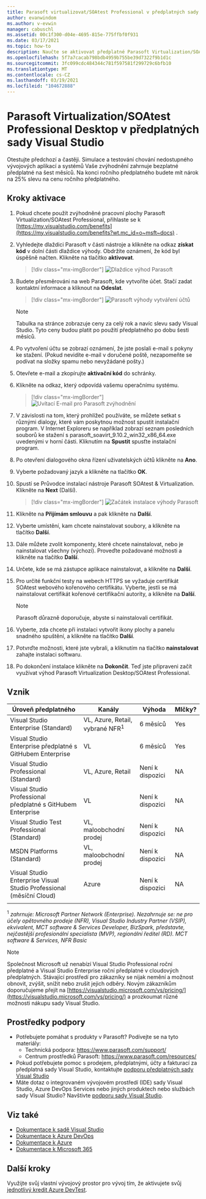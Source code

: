 ```yaml
---
title: Parasoft virtualizovat/SOAtest Professional v předplatných sady Visual Studio | Microsoft Docs
author: evanwindom
ms.author: v-evwin
manager: cabuschl
ms.assetid: 00c1f300-d04e-4695-815e-775ffbf0f931
ms.date: 03/17/2021
ms.topic: how-to
description: Naučte se aktivovat předplatné Parasoft Virtualization/SOA Test Professional, které je součástí vašeho předplatného sady Visual Studio.
ms.openlocfilehash: 5f7a7cacab798bdb4959b755be39d7322f9b1d1c
ms.sourcegitcommit: 3fc099cdc484344c781f597581f299729c6bfb10
ms.translationtype: MT
ms.contentlocale: cs-CZ
ms.lasthandoff: 03/19/2021
ms.locfileid: "104672888"
---
```

# <a name="parasoft-virtualizesoatest-professional-desktop-in-visual-studio-subscriptions"></a>Parasoft Virtualization/SOAtest Professional Desktop v předplatných sady Visual Studio

Otestujte předchozí a častěji.  Simulace a testování chování nedostupného vývojových aplikací a systémů  Vaše zvýhodnění zahrnuje bezplatné předplatné na šest měsíců.  Na konci ročního předplatného budete mít nárok na 25% slevu na cenu ročního předplatného.

## <a name="activation-steps"></a>Kroky aktivace

1. Pokud chcete použít zvýhodněné pracovní plochy Parasoft Virtualization/SOAtest Professional, přihlaste se k [https://my.visualstudio.com/benefits](https://my.visualstudio.com/benefits?wt.mc_id=o~msft~docs) .

2. Vyhledejte dlaždici Parasoft v části nástroje a klikněte na odkaz **získat kód** v dolní části dlaždice výhody.   Obdržíte oznámení, že kód byl úspěšně načten.  Klikněte na tlačítko **aktivovat**.
   > [!div class="mx-imgBorder"]
   > ![Dlaždice výhod Parasoft](_img/vs-parasoft/vs-parasoft-tile.png "Pokud chcete začít, klikněte na dlaždici Parasoft na načíst kód a pak klikněte na aktivovat.")

3. Budete přesměrováni na web Parasoft, kde vytvoříte účet.  Stačí zadat kontaktní informace a kliknout na **Odeslat**.
   > [!div class="mx-imgBorder"]
   > ![Parasoft výhody vytváření účtů](_img/vs-parasoft/vs-parasoft-new-account.png "Zadejte svoje kontaktní údaje a kliknutím na Odeslat vytvořte svůj účet.")

   > [!Note]
   > Tabulka na stránce zobrazuje ceny za celý rok a navíc slevu sady Visual Studio. Tyto ceny budou platit po použití předplatného po dobu šesti měsíců.  

4. Po vytvoření účtu se zobrazí oznámení, že jste poslali e-mail s pokyny ke stažení.  (Pokud nevidíte e-mail v doručené poště, nezapomeňte se podívat na složky spamu nebo nevyžádané pošty.)

5. Otevřete e-mail a zkopírujte **aktivační kód** do schránky.

6. Klikněte na odkaz, který odpovídá vašemu operačnímu systému.
   > [!div class="mx-imgBorder"]
   > ![Uvítací E-mail pro Parasoft zvýhodnění](_img/vs-parasoft/vs-parasoft-email.png "Vyberte odkaz ke stažení, který odpovídá vašemu operačnímu systému.")

7. V závislosti na tom, který prohlížeč používáte, se můžete setkat s různými dialogy, které vám poskytnou možnost spustit instalační program.  V Internet Exploreru se například zobrazí seznam posledních souborů ke stažení s parasoft_soavirt_9.10.2_win32_x86_64.exe uvedenými v horní části. Kliknutím na **Spustit** spusťte instalační program.

8. Po otevření dialogového okna řízení uživatelských účtů klikněte na **Ano**.

9. Vyberte požadovaný jazyk a klikněte na tlačítko **OK**.

10. Spustí se Průvodce instalací nástroje Parasoft SOAtest & Virtualization.  Klikněte na **Next** (Další).
    > [!div class="mx-imgBorder"]
    > ![Začátek instalace výhody Parasoft](_img/vs-parasoft/vs-parasoft-start-install.png "Kliknutím na tlačítko Další zahajte instalaci Parasoft SOAtest & virtualizovat.")

11. Klikněte na **Přijímám smlouvu** a pak klikněte na **Další**.

12. Vyberte umístění, kam chcete nainstalovat soubory, a klikněte na tlačítko **Další**.

13. Dále můžete zvolit komponenty, které chcete nainstalovat, nebo je nainstalovat všechny (výchozí).  Proveďte požadované možnosti a klikněte na tlačítko **Další**.

14. Určete, kde se má zástupce aplikace nainstalovat, a klikněte na **Další**.

15. Pro určité funkční testy na webech HTTPS se vyžaduje certifikát SOAtest webového kořenového certifikátu.  Vyberte, jestli se má nainstalovat certifikát kořenové certifikační autority, a klikněte na **Další**.
    > [!NOTE]
    > Parasoft důrazně doporučuje, abyste si nainstalovali certifikát.

16. Vyberte, zda chcete při instalaci vytvořit ikony plochy a panelu snadného spuštění, a klikněte na tlačítko **Další**.

17. Potvrďte možnosti, které jste vybrali, a kliknutím na tlačítko **nainstalovat** zahajte instalaci softwaru.

18. Po dokončení instalace klikněte na **Dokončit**. Teď jste připraveni začít využívat výhod Parasoft Virtualization Desktop/SOAtest Professional.

## <a name="eligibility"></a>Vznik

| Úroveň předplatného                                                 |     Kanály                                            | Výhoda                                                          | Mlčky?    |
|--------------------------------------------------------------------|---------------------------------------------------------|------------------------------------------------------------------|---------------|
| Visual Studio Enterprise (Standard)   | VL, Azure, Retail, vybrané NFR<sup>1</sup> | 6 měsíců       |  Yes       |
| Visual Studio Enterprise předplatné s GitHubem Enterprise | VL | 6 měsíců       |  Yes       |
| Visual Studio Professional (Standard) | VL, Azure, Retail                                       | Není k dispozici                                                           |NA         |
| Visual Studio Professional předplatné s GitHubem Enterprise | VL                                      | Není k dispozici                                                           |NA         |
| Visual Studio Test Professional (Standard)                         | VL, maloobchodní prodej                                              | Není k dispozici                                                           |NA         |
| MSDN Platforms (Standard)                                          | VL, maloobchodní prodej                                              | Není k dispozici                                                           |NA         |
| Visual Studio Enterprise Visual Studio Professional (měsíční Cloud) | Azure                                       | Není k dispozici                                                           |NA|
||

<sup>1</sup>  *zahrnuje: Microsoft Partner Network (Enterprise). Nezahrnuje se: ne pro účely opětovného prodeje (NFR), Visual Studio Industry Partner (VSIP), ekvivalent, MCT software & Services Developer, BizSpark, představte, nejčastější profesionální specialista (MVP), regionální ředitel (RD).  MCT software & Services, NFR Basic*

> [!NOTE]
> Společnost Microsoft už nenabízí Visual Studio Professional roční předplatné a Visual Studio Enterprise roční předplatné v cloudových předplatných. Stávající prostředí pro zákazníky se nijak nemění a možnost obnovit, zvýšit, snížit nebo zrušit jejich odběry. Novým zákazníkům doporučujeme přejít na [https://visualstudio.microsoft.com/vs/pricing/](https://visualstudio.microsoft.com/vs/pricing/) a prozkoumat různé možnosti nákupu sady Visual Studio.

## <a name="support-resources"></a>Prostředky podpory
- Potřebujete pomáhat s produkty v Parasoft?  Podívejte se na tyto materiály:
  - Technická podpora:  https://www.parasoft.com/support/
  - Centrum prostředků Parasoft:  https://www.parasoft.com/resources/
- Pokud potřebujete pomoc s prodejem, předplatnými, účty a fakturací za předplatná sady Visual Studio, kontaktujte [podporu předplatných sady Visual Studio](https://my.visualstudio.com/gethelp)
- Máte dotaz o integrovaném vývojovém prostředí (IDE) sady Visual Studio, Azure DevOps Services nebo jiných produktech nebo službách sady Visual Studio?  Navštivte [podporu sady Visual Studio](https://visualstudio.microsoft.com/support/).

## <a name="see-also"></a>Viz také
- [Dokumentace k sadě Visual Studio](/visualstudio/)
- [Dokumentace k Azure DevOps](/azure/devops/)
- [Dokumentace k Azure](/azure/)
- [Dokumentace k Microsoft 365](/microsoft-365/)

## <a name="next-steps"></a>Další kroky
Využijte svůj vlastní vývojový prostor pro vývoj tím, že aktivujete svůj [jednotlivý kredit Azure DevTest](vs-azure.md).